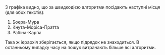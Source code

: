 З графіка видно, що за швидкодією алгоритми посідають наступні місця (для обох текстів):
1. Боєра-Мура
2. Кнута-Моріса-Пратта
3. Рабіна-Карпа

Така ж ієрархія зберігається, якщо підрядок не знаходиться. В останньому випадку часу на пошук витрачають більше всі алгоритми.
